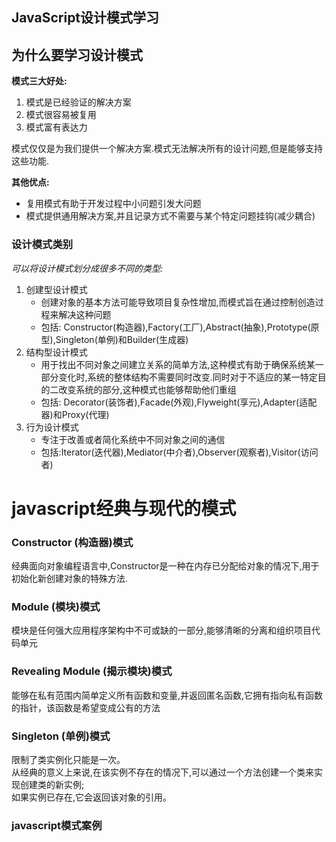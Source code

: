 JavaScript设计模式学习
----------------------

## 为什么要学习设计模式

**模式三大好处:**  

1. 模式是已经验证的解决方案
2. 模式很容易被复用
3. 模式富有表达力

模式仅仅是为我们提供一个解决方案.模式无法解决所有的设计问题,但是能够支持这些功能.

**其他优点:**

- 复用模式有助于开发过程中小问题引发大问题
- 模式提供通用解决方案,并且记录方式不需要与某个特定问题挂钩(减少耦合)

### 设计模式类别

*可以将设计模式划分成很多不同的类型:*  

1. 创建型设计模式 
    - 创建对象的基本方法可能导致项目复杂性增加,而模式旨在通过控制创造过程来解决这种问题
    - 包括: Constructor(构造器),Factory(工厂),Abstract(抽象),Prototype(原型),Singleton(单例)和Builder(生成器)
2. 结构型设计模式
    - 用于找出不同对象之间建立关系的简单方法,这种模式有助于确保系统某一部分变化时,系统的整体结构不需要同时改变.同时对于不适应的某一特定目的二改变系统的部分,这种模式也能够帮助他们重组
    - 包括: Decorator(装饰者),Facade(外观),Flyweight(享元),Adapter(适配器)和Proxy(代理)
3. 行为设计模式
    - 专注于改善或者简化系统中不同对象之间的通信
    - 包括:Iterator(迭代器),Mediator(中介者),Observer(观察者),Visitor(访问者)




javascript经典与现代的模式 
=============================

### Constructor (构造器)模式

经典面向对象编程语言中,Constructor是一种在内存已分配给对象的情况下,用于初始化新创建对象的特殊方法.  

### Module (模块)模式

模块是任何强大应用程序架构中不可或缺的一部分,能够清晰的分离和组织项目代码单元  

### Revealing Module (揭示模块)模式

能够在私有范围内简单定义所有函数和变量,并返回匿名函数,它拥有指向私有函数的指针，该函数是希望变成公有的方法  

### Singleton (单例)模式

限制了类实例化只能是一次。  
从经典的意义上来说,在该实例不存在的情况下,可以通过一个方法创建一个类来实现创建类的新实例;  
如果实例已存在,它会返回该对象的引用。  



### javascript模式案例
